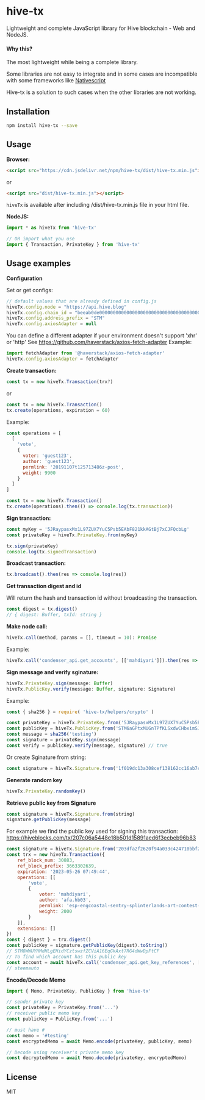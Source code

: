 # hive-tx

Lightweight and complete JavaScript library for Hive blockchain - Web and NodeJS.

#### Why this?

The most lightweight while being a complete library.

Some libraries are not easy to integrate and in some cases are incompatible with some frameworks like [Nativescript](https://www.nativescript.org/)

Hive-tx is a solution to such cases when the other libraries are not working.

## Installation

```bash
npm install hive-tx --save
```

## Usage

**Browser:**

```html
<script src="https://cdn.jsdelivr.net/npm/hive-tx/dist/hive-tx.min.js"></script>
```

or

```html
<script src="dist/hive-tx.min.js"></script>
```

`hiveTx` is available after including /dist/hive-tx.min.js file in your html file.

**NodeJS:**

```js
import * as hiveTx from 'hive-tx'

// OR import what you use
import { Transaction, PrivateKey } from 'hive-tx'
```

## Usage examples

**Configuration**

Set or get configs:

```js
// default values that are already defined in config.js
hiveTx.config.node = "https://api.hive.blog"
hiveTx.config.chain_id = "beeab0de00000000000000000000000000000000000000000000000000000000"
hiveTx.config.address_prefix = "STM"
hiveTx.config.axiosAdapter = null
```

You can define a different adapter if your environment doesn't support 'xhr' or 'http'
See https://github.com/haverstack/axios-fetch-adapter
Example:
```js
import fetchAdapter from '@haverstack/axios-fetch-adapter'
hiveTx.config.axiosAdapter = fetchAdapter
```

**Create transaction:**

```js
const tx = new hiveTx.Transaction(trx?)
```

or

```js
const tx = new hiveTx.Transaction()
tx.create(operations, expiration = 60)
```

Example:

```js
const operations = [
  [
    'vote',
    {
      voter: 'guest123',
      author: 'guest123',
      permlink: '20191107t125713486z-post',
      weight: 9900
    }
  ]
]

const tx = new hiveTx.Transaction()
tx.create(operations).then(() => console.log(tx.transaction))
```

**Sign transaction:**

```js
const myKey = '5JRaypasxMx1L97ZUX7YuC5Psb5EAbF821kkAGtBj7xCJFQcbLg'
const privateKey = hiveTx.PrivateKey.from(myKey)

tx.sign(privateKey)
console.log(tx.signedTransaction)
```

**Broadcast transaction:**

```js
tx.broadcast().then(res => console.log(res))
```

**Get transaction digest and id**  

Will return the hash and transaction id without broadcasting the transaction.
```js
const digest = tx.digest()
// { digest: Buffer, txId: string }
```

**Make node call:**

```js
hiveTx.call(method, params = [], timeout = 10): Promise
```

Example:

```js
hiveTx.call('condenser_api.get_accounts', [['mahdiyari']]).then(res => console.log(res))
```

**Sign message and verify sginature:**
```js
hiveTx.PrivateKey.sign(message: Buffer)
hiveTx.PublicKey.verify(message: Buffer, signature: Signature)
```

Example:
```js
const { sha256 } = require( 'hive-tx/helpers/crypto' )

const privateKey = hiveTx.PrivateKey.from('5JRaypasxMx1L97ZUX7YuC5Psb5EAbF821kkAGtBj7xCJFQcbLg')
const publicKey = hiveTx.PublicKey.from('STM6aGPtxMUGnTPfKLSxdwCHbximSJxzrRjeQmwRW9BRCdrFotKLs')
const message = sha256('testing')
const signature = privateKey.sign(message)
const verify = publicKey.verify(message, signature) // true
```
Or create Sginature from string:
```js
const signature = hiveTx.Signature.from('1f019dc13a308cef138162cc16ab7c3aa1891941fddec66d83ff29b01b649a86600802d301f13505abc8c9ccbbeb86852fc71134fe209a6e717c6fd7b4cd1505a2')
```

**Generate random key**
```js
hiveTx.PrivateKey.randomKey()
```

**Retrieve public key from Signature**  
```js
const signature = hiveTx.Signature.from(string)
signature.getPublicKey(message)
```

For example we find the public key used for signing this transaction:  
https://hiveblocks.com/tx/207c06a5448e18b501d15891aed6f3ecbeb96b83  

```js
const signature = hiveTx.Signature.from('203dfa2f2620f94a033c424710bbf22c518e1d9aec4170b342789acdc714bf0b483ff1e2ec1fcd5607e5df767ba09751792484a7ac1cf31c94cf55b1e81df6be30')
const trx = new hiveTx.Transaction({
    ref_block_num: 30883,
    ref_block_prefix: 3663302639,
    expiration: '2023-05-26 07:49:44',
    operations: [[
        'vote',
        {
            voter: 'mahdiyari',
            author: 'afa.hb03',
            permlink: 'esp-engcoastal-sentry-splinterlands-art-contest-week-242-by-afahb03',
            weight: 2000
        }
    ]],
    extensions: []
})
const { digest } = trx.digest()
const publicKey = signature.getPublicKey(digest).toString()
// STM8WWUYHMdHLgEHidYCztswzfZCViA16EqGkAxt7RG4dWwDpFtCF
// To find which account has this public key
const account = await hiveTx.call('condenser_api.get_key_references', [["STM8WWUYHMdHLgEHidYCztswzfZCViA16EqGkAxt7RG4dWwDpFtCF"]])
// steemauto
```

**Encode/Decode Memo**
```js
import { Memo, PrivateKey, PublicKey } from 'hive-tx'

// sender private key
const privateKey = PrivateKey.from('...')
// receiver public memo key
const publicKey = PublicKey.from('...')

// must have #
const memo = '#testing'
const encryptedMemo = await Memo.encode(privateKey, publicKey, memo)

// Decode using receiver's private memo key
const decryptedMemo = await Memo.decode(privateKey, encryptedMemo)
```

## License

MIT
